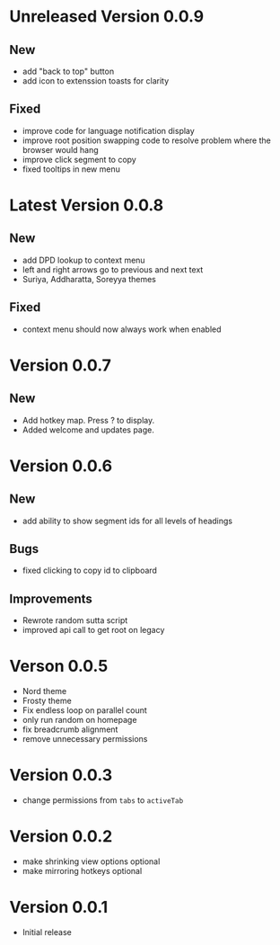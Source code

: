 # Unreleased Version 0.0.9

## New

- add "back to top" button
- add icon to extenssion toasts for clarity

## Fixed

- improve code for language notification display
- improve root position swapping code to resolve problem where the browser would hang
- improve click segment to copy
- fixed tooltips in new menu

# Latest Version 0.0.8

## New

- add DPD lookup to context menu
- left and right arrows go to previous and next text
- Suriya, Addharatta, Soreyya themes

## Fixed

- context menu should now always work when enabled

# Version 0.0.7

## New

- Add hotkey map. Press ? to display.
- Added welcome and updates page.

# Version 0.0.6

## New

- add ability to show segment ids for all levels of headings

## Bugs

- fixed clicking to copy id to clipboard

## Improvements

- Rewrote random sutta script
- improved api call to get root on legacy

# Verson 0.0.5

- Nord theme
- Frosty theme
- Fix endless loop on parallel count
- only run random on homepage
- fix breadcrumb alignment
- remove unnecessary permissions

# Version 0.0.3

- change permissions from `tabs` to `activeTab`

# Version 0.0.2

- make shrinking view options optional
- make mirroring hotkeys optional

# Version 0.0.1

- Initial release
